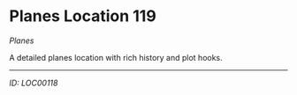 # Planes Location 119

*Planes*

A detailed planes location with rich history and plot hooks.

---
*ID: LOC00118*